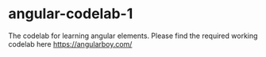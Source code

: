 # angular-codelab-1

The codelab for learning angular elements.
Please find the required working codelab here https://angularboy.com/
